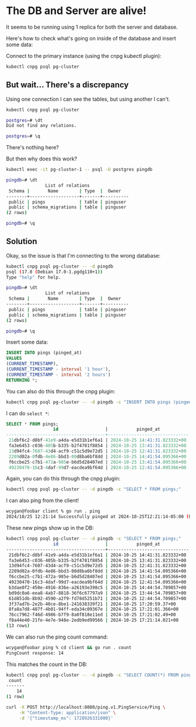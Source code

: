 # The DB and Server are alive!

It seems to be running using 1 replica for both the server and database.

Here's how to check what's going on inside of the database and insert some data:

Connect to the primary instance (using the cnpg kubectl plugin):

```bash
kubectl cnpg psql pg-cluster
```

## But wait... There's a discrepancy

Using one connection I can see the tables, but using another I can't.

```bash
kubectl cnpg psql pg-cluster                            

postgres=# \dt
Did not find any relations.

postgres=# \q
```

There's nothing here?

But then why does this work?

```bash
kubectl exec -it pg-cluster-1 -- psql -U postgres pingdb

pingdb=# \dt
               List of relations
 Schema |       Name        | Type  |  Owner   
--------+-------------------+-------+----------
 public | pings             | table | pinguser
 public | schema_migrations | table | pinguser
(2 rows)

pingdb=# \q
```

## Solution

Okay, so the issue is that I'm connecting to the wrong database:

```bash
kubectl cnpg psql pg-cluster -- -d pingdb
psql (17.0 (Debian 17.0-1.pgdg110+1))
Type "help" for help.

pingdb=# \dt
               List of relations
 Schema |       Name        | Type  |  Owner   
--------+-------------------+-------+----------
 public | pings             | table | pinguser
 public | schema_migrations | table | pinguser
(2 rows)

pingdb=# \q
```

Insert some data:

```sql
INSERT INTO pings (pinged_at)
VALUES
(CURRENT_TIMESTAMP),
(CURRENT_TIMESTAMP - interval '1 hour'),
(CURRENT_TIMESTAMP - interval '2 hours')
RETURNING *;
```

You can also do this through the cnpg plugin:

```bash
kubectl cnpg psql pg-cluster -- -d pingdb -c "INSERT INTO pings (pinged_at) VALUES (CURRENT_TIMESTAMP), (CURRENT_TIMESTAMP - interval '1 hour'), (CURRENT_TIMESTAMP - interval '2 hours') RETURNING *;"
```

I can do `select *`:

```sql
SELECT * FROM pings;
                  id                  |           pinged_at           
--------------------------------------+-------------------------------
 21dbf6c2-d8bf-41e9-a4da-e5d31b1ef6a1 | 2024-10-25 14:41:31.823332+00
 fa3e6453-c036-405b-b335-b2f4781f8854 | 2024-10-25 13:41:31.823332+00
 13d94fc4-7607-43d4-acf9-c51c5d9e72d5 | 2024-10-25 12:41:31.823332+00
 2209d02a-0fdb-4e86-bbd3-00d8ba6bf8dd | 2024-10-25 14:41:54.095366+00
 f6ccbe25-c7b1-472a-985e-b6d5d28407ed | 2024-10-25 13:41:54.095366+00
 49230470-16c3-4daf-99d7-eacdea9bf64d | 2024-10-25 12:41:54.095366+00
 ```

 Again, you can do this through the cnpg plugin:

```bash
kubectl cnpg psql pg-cluster -- -d pingdb -c "SELECT * FROM pings;"
```

I can also ping from the client!

```bash
wcygan@foobar client % go run . ping
2024/10/25 12:21:14 Successfully pinged at 2024-10-25T12:21:14-05:00 (UTC)
```

These new pings show up in the DB:

```bash
kubectl cnpg psql pg-cluster -- -d pingdb -c "SELECT * FROM pings;"
                  id                  |           pinged_at           
--------------------------------------+-------------------------------
 21dbf6c2-d8bf-41e9-a4da-e5d31b1ef6a1 | 2024-10-25 14:41:31.823332+00
 fa3e6453-c036-405b-b335-b2f4781f8854 | 2024-10-25 13:41:31.823332+00
 13d94fc4-7607-43d4-acf9-c51c5d9e72d5 | 2024-10-25 12:41:31.823332+00
 2209d02a-0fdb-4e86-bbd3-00d8ba6bf8dd | 2024-10-25 14:41:54.095366+00
 f6ccbe25-c7b1-472a-985e-b6d5d28407ed | 2024-10-25 13:41:54.095366+00
 49230470-16c3-4daf-99d7-eacdea9bf64d | 2024-10-25 12:41:54.095366+00
 b3dae0f2-450e-4916-836e-a26193e398c5 | 2024-10-25 14:44:54.709857+00
 bd9dc0a6-eea8-4ab7-8818-36f6c67797a9 | 2024-10-25 13:44:54.709857+00
 61d851db-8b92-4590-a2f9-fd78d5251b71 | 2024-10-25 12:44:54.709857+00
 3f37ad7b-2e2b-40ce-8be1-241638339f21 | 2024-10-25 17:20:59.37+00
 8fa8a7d8-487f-4b01-94ff-eda34c09367e | 2024-10-25 17:21:01.366+00
 76cc7962-f46d-4986-b7f9-8a0f818e11ed | 2024-10-25 17:21:02.49+00
 f8a44e40-21fe-4e7e-948e-2edb9ed99566 | 2024-10-25 17:21:14.021+00
(13 rows)
```

We can also run the ping count command:

```bash
wcygan@foobar ping % cd client && go run . count
PingCount response: 14
```

This matches the count in the DB:

```bash
kubectl cnpg psql pg-cluster -- -d pingdb -c "SELECT COUNT(*) FROM pings;"
 count 
-------
    14
(1 row)
```

```bash
curl -X POST http://localhost:8080/ping.v1.PingService/Ping \
     -H "Content-Type: application/json" \
     -d '{"timestamp_ms": 1728926331000}'
```